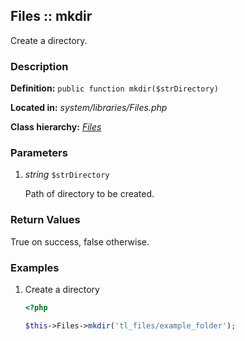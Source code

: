 
Files :: mkdir
-------------------------------------------

Create a directory.


### Description ###

**Definition:** `public function mkdir($strDirectory)`

**Located in:** *system/libraries/Files.php*

**Class hierarchy:** *[Files](../Files.md)*


### Parameters ###

1. *string* `$strDirectory`

	Path of directory to be created.


### Return Values ###

True on success, false otherwise.


### Examples ###

1. Create a directory

	```php
	<?php

	$this->Files->mkdir('tl_files/example_folder');
	```


